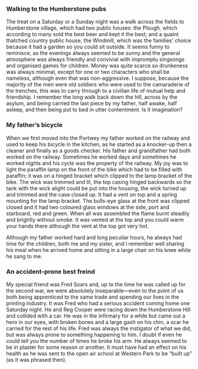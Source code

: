 ### Walking to the Humberstone pubs 

The treat on a Saturday or a Sunday night was a walk across the fields to Humberstone village, which had two public houses: the Plough, which according to many sold the best beer and kept it the best; and a quaint thatched country public house, the Windmill, which was the families’ choice because it had a garden so you could sit outside. It seems funny to reminisce, as the evenings always seemed to be sunny and the general atmosphere was always friendly and convivial with impromptu singsongs and organised games for children. Money was quite scarce so drunkeness was always minimal, except for one or two characters who shall be nameless, although even that was non-aggressive. I suppose, because the majority of the men were old soldiers who were used to the camaraderie of the trenches, this was to carry through to a civilian life of mutual help and friendship. I remember the long walk back down the hill, across by the asylum, and being carried the last piece by my father, half awake, half asleep, and then being put to bed in utter contentment. Is it imagination?

### My father’s bicycle

When we first moved into the Portwey my father worked on the railway and used to keep his bicycle in the kitchen, as he started as a knocker-up then a cleaner and finally as a goods checker. His father and grandfather had both worked on the railway. Sometimes he worked days and sometimes he worked nights and his cycle was the property of the railway. My joy was to light the paraffin lamp on the front of the bike which had to be filled with paraffin; it was on a hinged bracket which clipped to the lamp bracket of the bike. The wick was trimmed and lit, the top casing hinged backwards so the tank with the wick alight could be put into the housing, the wick turned up and trimmed and the case closed up. It had a vent on top and a spring mounting for the lamp bracket. The bulls-eye glass at the front was clipped closed and it had two coloured glass windows at the side, port and starboard, red and green. When all was assembled the flame burnt steadily and brightly without smoke. It was vented at the top and you could warm your hands there although the vent at the top got very hot.

Although my father worked hard and long peculiar hours, he always had time for the children, both me and my sister, and I remember well sharing his meal when he arrived home and sitting in a large chair on his knee while he sang to me.

### An accident-prone best freind

My special friend was Fred Soars and, up to the time he was called up for the second war, we were absolutely inseparable—even to the point of us both being apprenticed to the same trade and spending our lives in the printing industry. It was Fred who had a serious accident coming home one Saturday night. He and Reg Cooper were racing down the Humberstone Hill and collided with a car. He was in the infirmary for a while but came out a hero in our eyes, with broken bones and a large gash on his chin, a scar he carried for the rest of his life. Fred was always the instigator of what we did, but was always prone to something happening to him. I doubt if even he could tell you the number of times he broke his arm. He always seemed to be in plaster for some reason or another. It must have had an effect on his health as he was sent to the open air school at Western Park to be “built up” (as it was phrased then).
